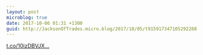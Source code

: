 ```yaml
---
layout: post
microblog: true
date: 2017-10-06 01:31 +1300
guid: http://JacksonOfTrades.micro.blog/2017/10/05/t915917347105292288.html
---
```

[t.co/10izDBVJX...](https://t.co/10izDBVJXn)
